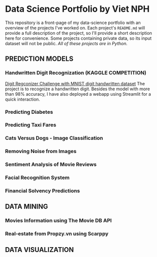 # Data Science Portfolio by Viet NPH
This repository is a front-page of my data-science portfolio with an overview of the projects I've worked on. Each project's `README.md` will provide a full description of the project, so I'll provide a short description here for convenience. 
Some projects containing private data, so its input dataset will not be public.
_All of these projects are in Python._

## PREDICTION MODELS

### Handwritten Digit Recognization (KAGGLE COMPETITION)
[Digit Regconizer Challenge with MNIST digit handwritten dataset](https://github.com/vietthewildman/kaggle-competition-digit-regconizer)
The project is to recognize a handwritten digit. Besides the model with more than 98% accuracy, I have also deployed a webapp using Streamlit for a quick interaction.

### Predicting Diabetes


### Predicting Taxi Fares


### Cats Versus Dogs - Image Classification


### Removing Noise from Images


### Sentiment Analysis of Movie Reviews


### Facial Recognition System


### Financial Solvency Predictions

## DATA MINING

### Movies Information using The Movie DB API

### Real-estate from Propzy.vn using Scarppy

## DATA VISUALIZATION

### 
